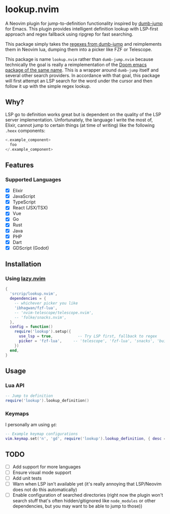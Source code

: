 # lookup.nvim

A Neovim plugin for jump-to-definition functionality inspired by [dumb-jump](https://github.com/jacktasia/dumb-jump) for Emacs. This plugin provides intelligent definition lookup with LSP-first approach and regex fallback using ripgrep for fast searching.

This package simply takes the [regexes from dumb-jump](https://github.com/jacktasia/dumb-jump/blob/42f97dea503367bf45c53a69de959177b06b0f59/dumb-jump.el) and reimplements them in Neovim lua, dumping them into a picker like FZF or Telescope.

This package is name `lookup.nvim` rather than `dumb-jump.nvim` because technically the goal is really a
reimplementation of the [Doom emacs package of the same name](https://docs.doomemacs.org/v21.12/modules/tools/lookup/).
This is a wrapper around `dumb-jump` itself and several other search providers. In accordance with that goal, this
package will first attempt an LSP search for the word under the cursor and then follow it up with the simple regex
lookup.

## Why?

LSP go to definition works great but is dependent on the quality of the LSP server implementation. Unfortunately, the
language I write the most of, Elixir, cannot jump to certain things (at time of writing) like the following `.heex` components:

```elixir
<.example_component>
  foo
</.example_component>
```

## Features

### Supported Languages

- [x] Elixir
- [x] JavaScript
- [x] TypeScript
- [x] React (JSX/TSX)
- [x] Vue
- [x] Go
- [x] Rust
- [x] Java
- [x] PHP
- [x] Dart
- [x] GDScript (Godot)

## Installation

### Using [lazy.nvim](https://github.com/folke/lazy.nvim)

```lua
{
  'srcrip/lookup.nvim',
  dependencies = {
    -- whichever picker you like
    'ibhagwan/fzf-lua',
    -- 'nvim-telescope/telescope.nvim',
    -- 'folke/snacks.nvim',
  },
  config = function()
    require('lookup').setup({
      use_lsp = true,           -- Try LSP first, fallback to regex
      picker = 'fzf-lua',     -- 'telescope', 'fzf-lua', 'snacks', 'builtin'
    })
  end,
}
```


## Usage

### Lua API

```lua
-- Jump to definition
require('lookup').lookup_definition()
```

### Keymaps

I personally am using `gd`:

```lua
-- Example keymap configurations
vim.keymap.set('n', 'gd', require('lookup').lookup_definition, { desc = 'Go to definition' })
```

## TODO

- [ ] Add support for more languages
- [ ] Ensure visual mode support
- [ ] Add unit tests
- [ ] Warn when LSP isn't available yet (it's really annoying that LSP/Neovim does not do this automatically)
- [ ] Enable configuration of searched directories (right now the plugin won't search stuff that's often hidden/gitignored like `node_modules` or other dependencies, but you may want to be able to jump to those))
